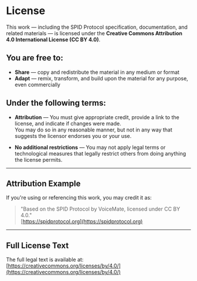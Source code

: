 # License

This work — including the SPID Protocol specification, documentation, and related materials — is licensed under the **Creative Commons Attribution 4.0 International License (CC BY 4.0)**.

## You are free to:

- **Share** — copy and redistribute the material in any medium or format  
- **Adapt** — remix, transform, and build upon the material for any purpose, even commercially

## Under the following terms:

- **Attribution** — You must give appropriate credit, provide a link to the license, and indicate if changes were made.  
  You may do so in any reasonable manner, but not in any way that suggests the licensor endorses you or your use.

- **No additional restrictions** — You may not apply legal terms or technological measures that legally restrict others from doing anything the license permits.

---

## Attribution Example

If you're using or referencing this work, you may credit it as:

> "Based on the SPID Protocol by VoiceMate, licensed under CC BY 4.0."  
> [https://spidprotocol.org](https://spidprotocol.org)

---

## Full License Text

The full legal text is available at:  
[https://creativecommons.org/licenses/by/4.0/](https://creativecommons.org/licenses/by/4.0/)
